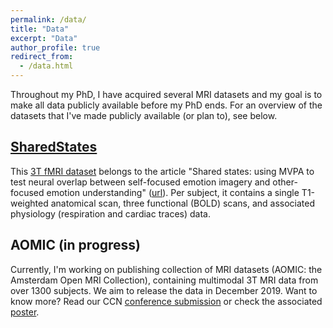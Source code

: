 ```yaml
---
permalink: /data/
title: "Data"
excerpt: "Data"
author_profile: true
redirect_from: 
  - /data.html
---
```


Throughout my PhD, I have acquired several MRI datasets and my goal is to make all data publicly available before my PhD ends. For an overview of the datasets that I've made publicly available (or plan to), see below.

## [SharedStates](https://openneuro.org/datasets/ds002547)
This [3T fMRI dataset](https://openneuro.org/datasets/ds002547) belongs to the article "Shared states: using MVPA to test neural overlap between self-focused emotion imagery and other-focused emotion understanding" ([url](https://academic.oup.com/scan/article/12/7/1025/3798709)). Per subject, it contains a single T1-weighted anatomical scan, three functional (BOLD) scans, and associated physiology (respiration and cardiac traces) data. 

## AOMIC (in progress)
Currently, I'm working on publishing collection of MRI datasets (AOMIC: the Amsterdam Open MRI Collection), containing multimodal 3T MRI data from over 1300 subjects. We aim to release the data in December 2019. Want to know more? Read our CCN [conference submission](downloads/CCN2019_conferencesubmission.pdf) or check the associated [poster](downloads/CCN2019_poster.pdf).



